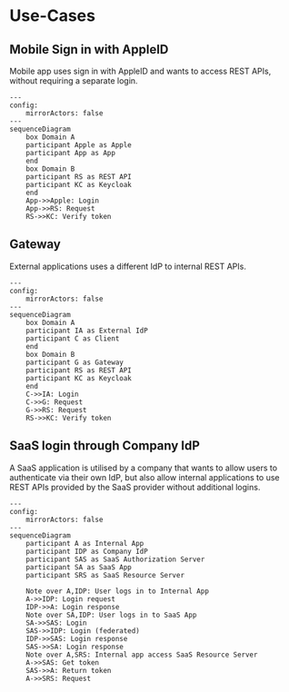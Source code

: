 # Use-Cases

## Mobile Sign in with AppleID

Mobile app uses sign in with AppleID and wants to access REST APIs, without requiring a separate login.

```mermaid
---
config:
    mirrorActors: false
---
sequenceDiagram
    box Domain A
    participant Apple as Apple
    participant App as App
    end
    box Domain B
    participant RS as REST API
    participant KC as Keycloak
    end
    App->>Apple: Login
    App->>RS: Request
    RS->>KC: Verify token
```

## Gateway

External applications uses a different IdP to internal REST APIs.

```mermaid
---
config:
    mirrorActors: false
---
sequenceDiagram
    box Domain A
    participant IA as External IdP
    participant C as Client
    end
    box Domain B
    participant G as Gateway
    participant RS as REST API
    participant KC as Keycloak
    end
    C->>IA: Login
    C->>G: Request
    G->>RS: Request
    RS->>KC: Verify token
```

## SaaS login through Company IdP

A SaaS application is utilised by a company that wants to allow users to authenticate via their own IdP, but also allow internal applications to use REST APIs provided by the SaaS provider without additional logins.

```mermaid
---
config:
    mirrorActors: false
---
sequenceDiagram
    participant A as Internal App
    participant IDP as Company IdP
    participant SAS as SaaS Authorization Server
    participant SA as SaaS App
    participant SRS as SaaS Resource Server

    Note over A,IDP: User logs in to Internal App
    A->>IDP: Login request
    IDP->>A: Login response
    Note over SA,IDP: User logs in to SaaS App
    SA->>SAS: Login
    SAS->>IDP: Login (federated)
    IDP->>SAS: Login response
    SAS->>SA: Login response
    Note over A,SRS: Internal app access SaaS Resource Server
    A->>SAS: Get token
    SAS->>A: Return token
    A->>SRS: Request
```
